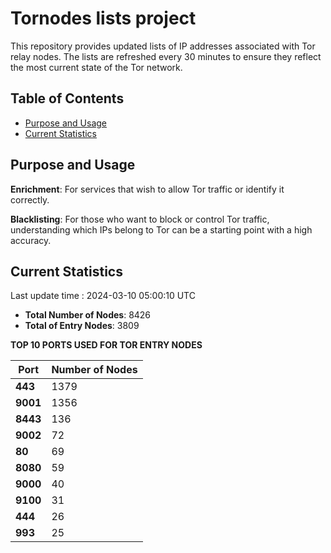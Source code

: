 # Tornodes lists project

This repository provides updated lists of IP addresses associated with Tor relay nodes. The lists are refreshed every 30 minutes to ensure they reflect the most current state of the Tor network.

## Table of Contents

- [Purpose and Usage](#purpose-and-usage)
- [Current Statistics](#current-statistics)


## Purpose and Usage

**Enrichment**: For services that wish to allow Tor traffic or identify it correctly.

**Blacklisting**: For those who want to block or control Tor traffic, understanding which IPs belong to Tor can be a starting point with a high accuracy.

## Current Statistics

Last update time : 2024-03-10 05:00:10 UTC

- **Total Number of Nodes**: 8426
- **Total of Entry Nodes**: 3809

**TOP 10 PORTS USED FOR TOR ENTRY NODES**

| **Port** | **Number of Nodes** |
|------|-----------------|
| **443**   | 1379  |
| **9001**   | 1356  |
| **8443**   | 136  |
| **9002**   | 72  |
| **80**   | 69  |
| **8080**   | 59  |
| **9000**   | 40  |
| **9100**   | 31  |
| **444**   | 26  |
| **993**   | 25  |


